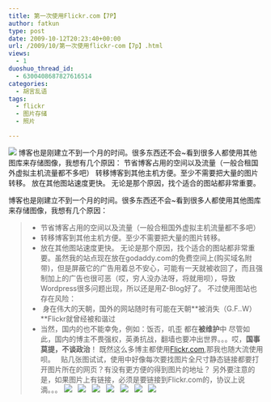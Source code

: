 ```yaml
---
title: 第一次使用Flickr.com【7P】
author: fatkun
type: post
date: 2009-10-12T20:23:40+00:00
url: /2009/10/第一次使用flickr-com【7p】.html
views:
  - 1
duoshuo_thread_id:
  - 6300408687827616514
categories:
  - 胡言乱语
tags:
  - flickr
  - 图片存储
  - 照片

---
```

![][1]
博客也是刚建立不到一个月的时间。很多东西还不会~看到很多人都使用其他图库来存储图像，我想有几个原因： 节省博客占用的空间以及流量（一般合租国外虚拟主机流量都不多吧） 转移博客到其他主机方便。至少不需要把大量的图片转移。 放在其他图站速度更快。 无论是那个原因，找个适合的图站都非常重要。
<!--more-->

博客也是刚建立不到一个月的时间。很多东西还不会~看到很多人都使用其他图库来存储图像，我想有几个原因：
>   * 节省博客占用的空间以及流量（一般合租国外虚拟主机流量都不多吧）
>   * 转移博客到其他主机方便。至少不需要把大量的图片转移。
>   * 放在其他图站速度更快。
无论是那个原因，找个适合的图站都非常重要。虽然我的站点现在放在godaddy.com的免费空间上(购买域名附带)，但是屏蔽它的广告用着总不安心，可能有一天就被收回了，而且强制加上的广告也很可恶（哎，穷人没办法呀，将就用呗），导致Wordpress很多问题出现，所以还是用Z-Blog好了。
不过使用图站也存在风险：
>   * &nbsp;身在伟大的天朝，国外的网站随时有可能在天朝**被消失（G.F..W）**Flickr就曾经被和谐过
>   * 当然，国内的也不能幸免，例如：饭否，叽歪 都在**被维护**中
尽管如此，国内的博主不畏强权，英勇抗战，翻墙也要冲出世界。。。哎，**国事莫提，不谈政治**！
既然这么多博主都使用<a target="_blank" href="http://Flickr.com">Flickr.com</a>,那我也随大流使用呗。
&nbsp;
贴几张图试试，使用中好像每次要找图片全尺寸静态链接都要打开图片所在的网页？有没有更方便的得到图片的地址？
另外要注意的是，如果图片上有链接，必须是要链接到Flickr.com的，协议上说滴。。。
![][2] 
&nbsp;
![][3] 
&nbsp;
![][4] 
&nbsp;
![][5] 
&nbsp;
![][6] 
&nbsp;
![][7] 
&nbsp;
![][8] 
&nbsp;
&nbsp;

 [1]: http://farm4.static.flickr.com/3476/3999820551_90897a6c18.jpg
 [2]: http://farm3.static.flickr.com/2673/3999821071_858c087db1_o.jpg 
 [3]: http://farm3.static.flickr.com/2658/3999820969_643b1b1dd1_o.jpg
 [4]: http://farm4.static.flickr.com/3524/3999820825_24fd075d21_o.jpg
 [5]: http://farm4.static.flickr.com/3519/3999820733_30af6d57d3_o.jpg
 [6]: http://farm4.static.flickr.com/3484/3999820649_93bf91bd69_o.jpg
 [7]: http://farm4.static.flickr.com/3476/3999820551_a74865757d_o.jpg
 [8]: http://farm3.static.flickr.com/2430/4000586280_5e8116f1ae_o.jpg